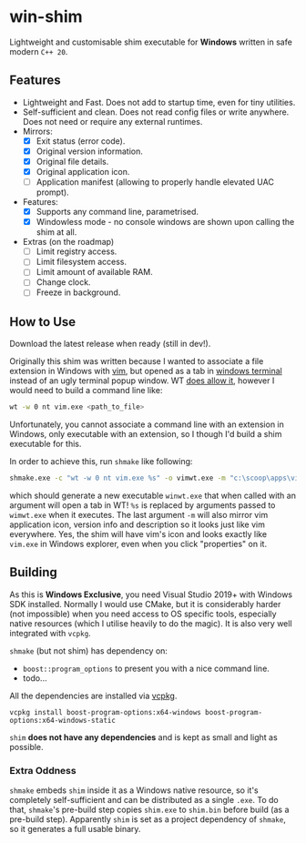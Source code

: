 # win-shim

Lightweight and customisable shim executable for **Windows** written in safe modern `C++ 20`.

## Features

- Lightweight and Fast. Does not add to startup time, even for tiny utilities.
- Self-sufficient and clean. Does not read config files or write anywhere. Does not need or require any external runtimes.
- Mirrors:
  - [x] Exit status (error code).
  - [x] Original version information.
  - [x] Original file details.
  - [x] Original application icon.
  - [ ] Application manifest (allowing to properly handle elevated UAC prompt).
- Features:
  - [x] Supports any command line, parametrised.
  - [x] Windowless mode - no console windows are shown upon calling the shim at all.
- Extras (on the roadmap)
  - [ ] Limit registry access.
  - [ ] Limit filesystem access.
  - [ ] Limit amount of available RAM.
  - [ ] Change clock.
  - [ ] Freeze in background.

## How to Use

Download the latest release when ready (still in dev!).

Originally this shim was written because I wanted to associate a file extension in Windows with [vim](https://www.vim.org/), but opened as a tab in [windows terminal](https://github.com/microsoft/terminal) instead of an ugly terminal popup window. WT [does allow it](https://docs.microsoft.com/en-us/windows/terminal/command-line-arguments?tabs=windows), however I would need to build a command line like:

```bash
wt -w 0 nt vim.exe <path_to_file>
```

Unfortunately, you cannot associate a command line with an extension in Windows, only executable with an extension, so I though I'd build a shim executable for this.

In order to achieve this, run `shmake` like following:

```bash
shmake.exe -c "wt -w 0 nt vim.exe %s" -o vimwt.exe -m "c:\scoop\apps\vim\3.2\vim.exe"
```

which should generate a new executable `winwt.exe` that when called with an argument will open a tab in WT! `%s` is replaced by arguments passed to `wimwt.exe` when it executes. The last argument `-m` will also mirror vim application icon, version info and description so it looks just like vim everywhere. Yes, the shim will have vim's icon and looks exactly like `vim.exe` in Windows explorer, even when you click "properties" on it.


## Building

As this is **Windows Exclusive**, you need Visual Studio 2019+ with Windows SDK installed. Normally I would use CMake, but it is considerably harder (not impossible) when you need access to OS specific tools, especially native resources (which I utilise heavily to do the magic). It is also very well integrated with `vcpkg`.

`shmake` (but not shim) has dependency on:
- `boost::program_options` to present you with a nice command line.
- todo...

All the dependencies are installed via [vcpkg](https://github.com/microsoft/vcpkg).

```
vcpkg install boost-program-options:x64-windows boost-program-options:x64-windows-static
```

`shim` **does not have any dependencies** and is kept as small and light as possible.

### Extra Oddness

`shmake` embeds `shim` inside it as a Windows native resource, so it's completely self-sufficient and can be distributed as a single `.exe`. To do that, `shmake`'s pre-build step copies `shim.exe` to `shim.bin` before build (as a pre-build step). Apparently `shim` is set as a project dependency of `shmake`, so it generates a full usable binary.
